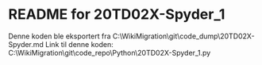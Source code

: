 # README for 20TD02X-Spyder_1
Denne koden ble eksportert fra C:\WikiMigration\git\code_dump\20TD02X-Spyder.md
Link til denne koden: C:\WikiMigration\git\code_repo\Python\20TD02X-Spyder_1.py
